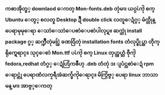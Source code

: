 ### ကၜာအိုတ္ဂွ္ downlaod ေကတ္ Mon-fonts.deb တုဲမၢး ယဝ္ပၬဲကႝု စက္ Ubuntu ေတွ္ စလတူ Desktop ဍႝဳ double click လတူေဍံဂွ္ မံက္တိုန္ ပေရာမုမုေရာ ေသာဲေသာဲေပၜာဲေပၜာဲပါလုပ္ရ။ ဆက္တုဲ install package ဂွ္ ဆက္ဍႝဳတုဲမင္မြဲ ခဏဝြံတုဲ installation fonts တံလုပ္စိုပ္အာ တိုက္ရိုက္ရေရာင္။ သုင္ေစာဲ Mon.ttf ပၬဲကႝု စက္ Linux တှဟ္တှဟ္တံ ဗီုကႝု fedora,redhat တံဂွ္ ေဍံဟြံကၜိဳဟ္ .deb တံတုဲ ဒး ျပံင္သၜာဲေဍံ rpm ေရာင္တုဲ ပေရာဏံလကၠရဵအဲဆက္ခ်ဴကႝုေရာင္။ မိက္ဂြံဗွ္ ပေရာ linux ဘာသာမန္ မၢး အာဗွ္ေကတ္ 